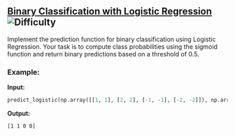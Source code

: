## [Binary Classification with Logistic Regression](https://www.deep-ml.com/problems/104) ![Difficulty](https://img.shields.io/badge/-Easy-brightgreen)

Implement the prediction function for binary classification using Logistic Regression. Your task is to compute class probabilities using the sigmoid function and return binary predictions based on a threshold of 0.5.

### Example:

**Input:**

```python
predict_logistic(np.array([[1, 1], [2, 2], [-1, -1], [-2, -2]]), np.array([1, 1]), 0)
```


**Output:**

```[1 1 0 0]```
